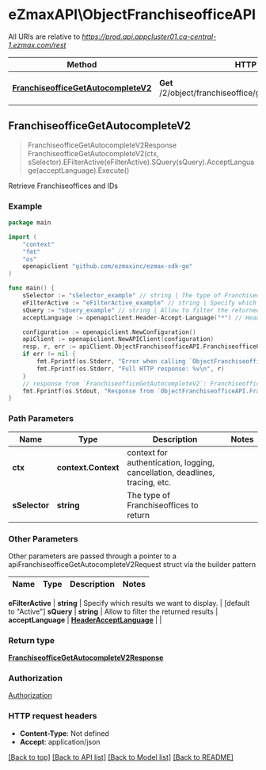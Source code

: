 # eZmaxAPI\ObjectFranchiseofficeAPI

All URIs are relative to *https://prod.api.appcluster01.ca-central-1.ezmax.com/rest*

Method | HTTP request | Description
------------- | ------------- | -------------
[**FranchiseofficeGetAutocompleteV2**](ObjectFranchiseofficeAPI.md#FranchiseofficeGetAutocompleteV2) | **Get** /2/object/franchiseoffice/getAutocomplete/{sSelector} | Retrieve Franchiseoffices and IDs



## FranchiseofficeGetAutocompleteV2

> FranchiseofficeGetAutocompleteV2Response FranchiseofficeGetAutocompleteV2(ctx, sSelector).EFilterActive(eFilterActive).SQuery(sQuery).AcceptLanguage(acceptLanguage).Execute()

Retrieve Franchiseoffices and IDs



### Example

```go
package main

import (
    "context"
    "fmt"
    "os"
    openapiclient "github.com/ezmaxinc/ezmax-sdk-go"
)

func main() {
    sSelector := "sSelector_example" // string | The type of Franchiseoffices to return
    eFilterActive := "eFilterActive_example" // string | Specify which results we want to display. (optional) (default to "Active")
    sQuery := "sQuery_example" // string | Allow to filter the returned results (optional)
    acceptLanguage := openapiclient.Header-Accept-Language("*") // HeaderAcceptLanguage |  (optional)

    configuration := openapiclient.NewConfiguration()
    apiClient := openapiclient.NewAPIClient(configuration)
    resp, r, err := apiClient.ObjectFranchiseofficeAPI.FranchiseofficeGetAutocompleteV2(context.Background(), sSelector).EFilterActive(eFilterActive).SQuery(sQuery).AcceptLanguage(acceptLanguage).Execute()
    if err != nil {
        fmt.Fprintf(os.Stderr, "Error when calling `ObjectFranchiseofficeAPI.FranchiseofficeGetAutocompleteV2``: %v\n", err)
        fmt.Fprintf(os.Stderr, "Full HTTP response: %v\n", r)
    }
    // response from `FranchiseofficeGetAutocompleteV2`: FranchiseofficeGetAutocompleteV2Response
    fmt.Fprintf(os.Stdout, "Response from `ObjectFranchiseofficeAPI.FranchiseofficeGetAutocompleteV2`: %v\n", resp)
}
```

### Path Parameters


Name | Type | Description  | Notes
------------- | ------------- | ------------- | -------------
**ctx** | **context.Context** | context for authentication, logging, cancellation, deadlines, tracing, etc.
**sSelector** | **string** | The type of Franchiseoffices to return | 

### Other Parameters

Other parameters are passed through a pointer to a apiFranchiseofficeGetAutocompleteV2Request struct via the builder pattern


Name | Type | Description  | Notes
------------- | ------------- | ------------- | -------------

 **eFilterActive** | **string** | Specify which results we want to display. | [default to &quot;Active&quot;]
 **sQuery** | **string** | Allow to filter the returned results | 
 **acceptLanguage** | [**HeaderAcceptLanguage**](HeaderAcceptLanguage.md) |  | 

### Return type

[**FranchiseofficeGetAutocompleteV2Response**](FranchiseofficeGetAutocompleteV2Response.md)

### Authorization

[Authorization](../README.md#Authorization)

### HTTP request headers

- **Content-Type**: Not defined
- **Accept**: application/json

[[Back to top]](#) [[Back to API list]](../README.md#documentation-for-api-endpoints)
[[Back to Model list]](../README.md#documentation-for-models)
[[Back to README]](../README.md)

